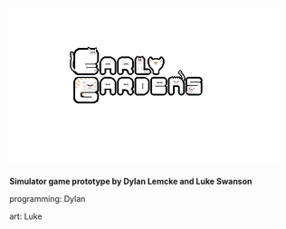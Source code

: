 # ![](https://github.com/DylanLem/Early-Gardens-2/blob/main/Assets/Resources/UI/TItlescreen/title.png?raw=true)

<b>Simulator game prototype by Dylan Lemcke and Luke Swanson</b>



programming: Dylan

art: Luke




